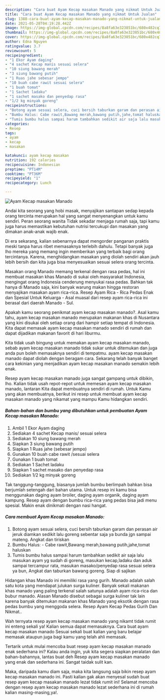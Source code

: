 ```yaml
---
description: "Cara buat Ayam Kecap masakan Manado yang nikmat Untuk Jualan"
title: "Cara buat Ayam Kecap masakan Manado yang nikmat Untuk Jualan"
slug: 1388-cara-buat-ayam-kecap-masakan-manado-yang-nikmat-untuk-jualan
date: 2021-05-28T04:19:28.442Z
image: https://img-global.cpcdn.com/recipes/8a8fa63e323851bc/680x482cq70/ayam-kecap-masakan-manado-foto-resep-utama.jpg
thumbnail: https://img-global.cpcdn.com/recipes/8a8fa63e323851bc/680x482cq70/ayam-kecap-masakan-manado-foto-resep-utama.jpg
cover: https://img-global.cpcdn.com/recipes/8a8fa63e323851bc/680x482cq70/ayam-kecap-masakan-manado-foto-resep-utama.jpg
author: Edna Nguyen
ratingvalue: 3.7
reviewcount: 5
recipeingredient:
- "1 Ekor Ayam daging"
- "4 sachet Kecap manis sesuai selera"
- "10 siung bawang merah"
- "3 siung bawang putih"
- "1 Ruas jahe sebesar jempo"
- "10 buah cabe rawit sesuai selera"
- "1 buah tomat"
- "1 Sachet ladaku"
- "1 sachet masako dan penyedap rasa"
- "1/2 kg minyak goreng"
recipeinstructions:
- "Botong ayam sesuai selera, cuci bersih taburkan garam dan perasan air jeruk diamkan sedikit lalu goreng sebentar saja ya bunda jgn sampai mateng. Angkat dan tiriskan"
- "Bumbu Halus: Cabe rawit,Bawang merah,bawang putih,jahe,tomat haluskan"
- "Tumis bumbu halus sampai harum tambahkan sedikit air saja lalu masukan ayam yg sudah di goreng, masukan kecap,ladaku dan aduk sampai tercampur rata, masukan masako/penyedap rasa sesuai selera ya bun, Angkat dan taburkan bawang goreng. Siap di sajikan"
categories:
- Resep
tags:
- ayam
- kecap
- masakan

katakunci: ayam kecap masakan 
nutrition: 192 calories
recipecuisine: Indonesian
preptime: "PT14M"
cooktime: "PT36M"
recipeyield: "1"
recipecategory: Lunch

---
```



![Ayam Kecap masakan Manado](https://img-global.cpcdn.com/recipes/8a8fa63e323851bc/680x482cq70/ayam-kecap-masakan-manado-foto-resep-utama.jpg)

Andai kita seorang yang hobi masak, menyajikan santapan sedap kepada orang tercinta merupakan hal yang sangat menyenangkan untuk kamu sendiri. Peran seorang  wanita Tidak sekadar menjaga rumah saja, tapi kamu juga harus memastikan kebutuhan nutrisi tercukupi dan masakan yang dimakan anak-anak wajib enak.

Di era  sekarang, kalian sebenarnya dapat mengorder panganan praktis meski tanpa harus ribet memasaknya terlebih dahulu. Tetapi banyak juga lho mereka yang memang ingin memberikan yang terbaik bagi orang tercintanya. Karena, menghidangkan masakan yang diolah sendiri akan jauh lebih bersih dan kita juga bisa menyesuaikan sesuai selera orang tercinta. 

Masakan orang Manado memang terkenal dengan rasa pedas, hal ini membuat masakan khas Manado di sukai oleh masyarakat Indonesia, mengingat orang Indonesia cenderung menyukai rasa pedas. Bahkan tak hanya di Manado saja, kini banyak warung makan hingga restoran menyajikan masakan ayam rica-rica. Resep Ayam Rica - Rica Pedas Enak dan Spesial Untuk Keluarga - Asal muasal dari resep ayam rica-rica ini berasal dari daerah Manado - Sul.

Apakah kamu seorang penikmat ayam kecap masakan manado?. Asal kamu tahu, ayam kecap masakan manado merupakan makanan khas di Nusantara yang kini disukai oleh setiap orang dari hampir setiap tempat di Indonesia. Kita dapat memasak ayam kecap masakan manado sendiri di rumah dan dapat dijadikan makanan favorit di hari liburmu.

Kita tidak usah bingung untuk memakan ayam kecap masakan manado, sebab ayam kecap masakan manado tidak sukar untuk ditemukan dan juga anda pun boleh memasaknya sendiri di tempatmu. ayam kecap masakan manado dapat diolah dengan beragam cara. Sekarang telah banyak banget cara kekinian yang menjadikan ayam kecap masakan manado semakin lebih enak.

Resep ayam kecap masakan manado juga sangat gampang untuk dibikin, lho. Kalian tidak usah repot-repot untuk memesan ayam kecap masakan manado, lantaran Kita dapat membuatnya sendiri di rumah. Untuk Kamu yang akan membuatnya, berikut ini resep untuk membuat ayam kecap masakan manado yang nikamat yang mampu Kamu hidangkan sendiri.

<!--inarticleads1-->

##### Bahan-bahan dan bumbu yang dibutuhkan untuk pembuatan Ayam Kecap masakan Manado:

1. Ambil 1 Ekor Ayam daging
1. Sediakan 4 sachet Kecap manis/ sesuai selera
1. Sediakan 10 siung bawang merah
1. Siapkan 3 siung bawang putih
1. Siapkan 1 Ruas jahe (sebesar jempo)
1. Gunakan 10 buah cabe rawit /sesuai selera
1. Gunakan 1 buah tomat
1. Sediakan 1 Sachet ladaku
1. Siapkan 1 sachet masako dan penyedap rasa
1. Sediakan 1/2 kg minyak goreng


Tak tanggung-tanggung, biasanya jumlah bumbu berlimpah bahkan bisa berjumlah setengah dari bahan utama. Untuk resep ini kamu bisa menggunakan daging ayam broiler, daging ayam organik, daging ayam kampung. Resep ayam dengan bumbu rica-rica yang pedas bisa jadi menu spesial. Makin enak dinikmati dengan nasi hangat. 

<!--inarticleads2-->

##### Cara membuat Ayam Kecap masakan Manado:

1. Botong ayam sesuai selera, cuci bersih taburkan garam dan perasan air jeruk diamkan sedikit lalu goreng sebentar saja ya bunda jgn sampai mateng. Angkat dan tiriskan
1. Bumbu Halus: - Cabe rawit,Bawang merah,bawang putih,jahe,tomat haluskan
1. Tumis bumbu halus sampai harum tambahkan sedikit air saja lalu masukan ayam yg sudah di goreng, masukan kecap,ladaku dan aduk sampai tercampur rata, masukan masako/penyedap rasa sesuai selera ya bun, Angkat dan taburkan bawang goreng. Siap di sajikan


Hidangan khas Manado ini memiliki rasa yang gurih. Manado adalah salah satu kota yang mendapat julukan surga kuliner. Banyak sekali makanan khas manado yang paling terkenal salah satunya adalah ayam rica-rica dan bubur manado. Alasan Manado disebut sebagai surga kuliner tak lain karena banyak ditemukan makanan khas Manado yang eksotik dengan rasa pedas bumbu yang menggoda selera. Resep Ayam Kecap Pedas Gurih Dan Nikmat.. 

Wah ternyata resep ayam kecap masakan manado yang nikamt tidak rumit ini enteng sekali ya! Kalian semua dapat memasaknya. Cara buat ayam kecap masakan manado Sesuai sekali buat kalian yang baru belajar memasak ataupun juga bagi kamu yang telah ahli memasak.

Tertarik untuk mulai mencoba buat resep ayam kecap masakan manado enak sederhana ini? Kalau anda ingin, yuk kita segera siapkan peralatan dan bahan-bahannya, lantas buat deh Resep ayam kecap masakan manado yang enak dan sederhana ini. Sangat taidak sulit kan. 

Maka, daripada kamu diam saja, maka kita langsung saja bikin resep ayam kecap masakan manado ini. Pasti kalian gak akan menyesal sudah buat resep ayam kecap masakan manado lezat tidak rumit ini! Selamat mencoba dengan resep ayam kecap masakan manado lezat sederhana ini di rumah kalian masing-masing,ya!.

